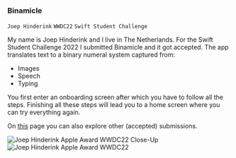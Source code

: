 ### Binamicle

`Joep Hinderink` `WWDC22` `Swift Student Challenge`

My name is Joep Hinderink and I live in The Netherlands. For the Swift Student Challenge 2022 I submitted Binamicle and it got accepted. 
The app translates text to a binary numeral system captured from:
* Images
* Speech
* Typing

You first enter an onboarding screen after which you have to follow all the steps. Finishing all these steps will lead you to a home screen where you can try everything again.

On [this](https://github.com/wwdc/2022) page you can also explore other (accepted) submissions.



![Joep Hinderink Apple Award WWDC22 Close-Up](https://user-images.githubusercontent.com/76504861/203626977-9db62f1e-4734-4a17-8304-2348211f8e93.jpeg)
![Joep Hinderink Apple Award WWDC22](https://user-images.githubusercontent.com/76504861/203626995-534b282d-a60f-4cf8-9700-63f5b8776bd9.jpeg)
